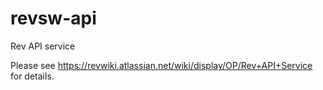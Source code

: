 # revsw-api
Rev API service


Please see https://revwiki.atlassian.net/wiki/display/OP/Rev+API+Service for details.

